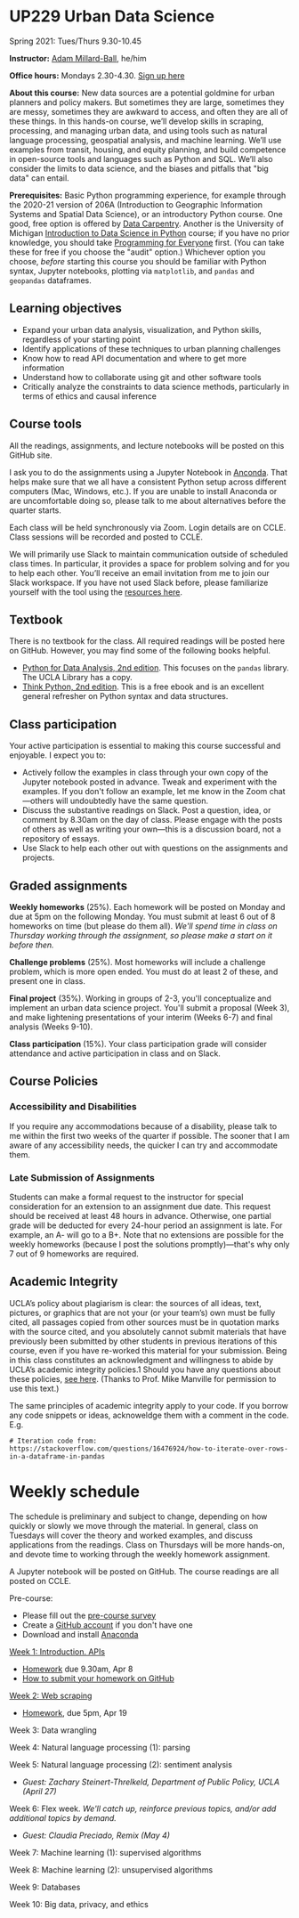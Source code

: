 # UP229 Urban Data Science
Spring 2021: Tues/Thurs 9.30-10.45

**Instructor:** [Adam Millard-Ball](https://luskin.ucla.edu/person/adam-millard-ball), he/him

**Office hours:** Mondays 2.30-4.30. [Sign up here](https://goo.gl/X7vFOD)

**About this course:** New data sources are a potential goldmine for urban planners and policy makers. But sometimes they are large, sometimes they are messy, sometimes they are awkward to access, and often they are all of these things. In this hands-on course, we’ll develop skills in scraping, processing, and managing urban data, and using tools such as natural language processing, geospatial analysis, and machine learning. We’ll use examples from transit, housing, and equity planning, and build competence in open-source tools and languages such as Python and SQL. We’ll also consider the limits to data science, and the biases and pitfalls that "big data" can entail.

**Prerequisites:** Basic Python programming experience, for example through the 2020-21 version of 206A (Introduction to Geographic Information Systems and Spatial Data Science), or an introductory Python course. One good, free option is offered by [Data Carpentry](https://datacarpentry.org/python-socialsci/index.html). Another is the University of Michigan [Introduction to Data Science in Python](https://www.coursera.org/learn/python-data-analysis) course; if you have no prior knowledge, you should take [Programming for Everyone](https://www.coursera.org/learn/python) first. (You can take these for free if you choose the "audit" option.) Whichever option you choose, *before* starting this course you should be familiar with Python syntax, Jupyter notebooks, plotting via `matplotlib`, and `pandas` and `geopandas` dataframes.

## Learning objectives
* Expand your urban data analysis, visualization, and Python skills, regardless of your starting point
* Identify applications of these techniques to urban planning challenges
* Know how to read API documentation and where to get more information
* Understand how to collaborate using git and other software tools
* Critically analyze the constraints to data science methods, particularly in terms of ethics and causal inference

## Course tools
All the readings, assignments, and lecture notebooks will be posted on this GitHub site.

I ask you to do the assignments using a Jupyter Notebook in [Anconda](https://www.anaconda.com/products/individual). That helps make sure that we all have a consistent Python setup across different computers (Mac, Windows, etc.). If you are unable to install Anaconda or are uncomfortable doing so, please talk to me about alternatives before the quarter starts.

Each class will be held synchronously via Zoom. Login details are on CCLE. Class sessions will be recorded and posted to CCLE.

We will primarily use Slack to maintain communication outside of scheduled class times. In particular, it provides a space for problem solving and for you to help each other. You’ll receive an email invitation from me to join our Slack workspace. If you have not used Slack before, please familiarize yourself with the tool using the [resources here](https://www.it.ucla.edu/support-training/tutorials/how-use-slack).

## Textbook
There is no textbook for the class. All required readings will be posted here on GitHub. However, you may find some of the following books helpful.
* [Python for Data Analysis, 2nd edition](https://bookshop.org/books/python-for-data-analysis-data-wrangling-with-pandas-numpy-and-ipython-9781491957660/9781491957660). This focuses on the `pandas` library. The UCLA Library has a copy.
* [Think Python, 2nd edition](https://greenteapress.com/wp/think-python-2e/). This is a free ebook and is an excellent general refresher on Python syntax and data structures.

## Class participation
Your active participation is essential to making this course successful and enjoyable. I expect you to:

* Actively follow the examples in class through your own copy of the Jupyter notebook posted in advance. Tweak and experiment with the examples. If you don't follow an example, let me know in the Zoom chat—others will undoubtedly have the same question.
* Discuss the substantive readings on Slack. Post a question, idea, or comment by 8.30am on the day of class.  Please engage with the posts of others as well as writing your own—this is a discussion board, not a repository of essays.  
* Use Slack to help each other out with questions on the assignments and projects.

## Graded assignments
**Weekly homeworks** (25%). Each homework will be posted on Monday and due at 5pm on the following Monday. You must submit at least 6 out of 8 homeworks on time (but please do them all). *We'll spend time in class on Thursday working through the assignment, so please make a start on it before then.*

**Challenge problems** (25%). Most homeworks will include a challenge problem, which is more open ended. You must do at least 2 of these, and present one in class.

**Final project** (35%). Working in groups of 2-3, you'll conceptualize and implement an urban data science project. You'll submit a proposal (Week 3), and make lightening presentations of your interim (Weeks 6-7) and final analysis (Weeks 9-10).

**Class participation** (15%). Your class participation grade will consider attendance and active participation in class and on Slack.

## Course Policies

### Accessibility and Disabilities
If you require any accommodations because of a disability, please talk to me within the first two weeks of the quarter if possible. The sooner that I am aware of any accessibility needs, the quicker I can try and accommodate them.

### Late Submission of Assignments
Students can make a formal request to the instructor for special consideration
for an extension to an assignment due date. This request should be received at least 48 hours in advance. Otherwise, one partial grade will be deducted for every 24-hour period an assignment is late. For example, an A- will go to a B+. Note that no extensions are possible for the weekly homeworks (because I post the solutions promptly)—that's why only 7 out of 9 homeworks are required.

## Academic Integrity
UCLA’s policy about plagiarism is clear: the sources of all ideas, text, pictures, or graphics that are not your (or your team’s) own must be fully cited, all passages copied from other sources must be in quotation marks with the source cited, and you absolutely cannot submit materials that have previously been submitted by other students in previous iterations of this course, even if you have re-worked this material for your submission. Being in this class constitutes an acknowledgment and willingness to abide by UCLA’s academic integrity policies.1 Should you have any questions about these policies, [see here](http://www.studentgroups.ucla.edu/dos/students/integrity/). (Thanks to Prof. Mike Manville for permission to use this text.)

The same principles of academic integrity apply to your code. If you borrow any code snippets or ideas, acknoweldge them with a comment in the code. E.g.

```
# Iteration code from: https://stackoverflow.com/questions/16476924/how-to-iterate-over-rows-in-a-dataframe-in-pandas
``` 

# Weekly schedule
The schedule is preliminary and subject to change, depending on how quickly or slowly we move through the material. In general, class on Tuesdays will cover the theory and worked examples, and discuss applications from the readings. Class on Thursdays will be more hands-on, and devote time to working through the weekly homework assignment.

A Jupyter notebook will be posted on GitHub. The course readings are all posted on CCLE.

Pre-course:

* Please fill out the [pre-course survey](https://forms.gle/w28sJpUZZ3CubCZG8)
* Create a [GitHub account](https://github.com/) if you don't have one
* Download and install [Anaconda](https://www.anaconda.com/products/individual)

[Week 1: Introduction. APIs](https://github.com/UCLALuskinDataScience/UrbanDataScience/tree/main/week1)
* [Homework](https://classroom.github.com/a/QnMFJCbo) due 9.30am, Apr 8
* [How to submit your homework on GitHub](https://github.com/UCLALuskinDataScience/UrbanDataScience/blob/main/Assignment_submission.pdf)

[Week 2: Web scraping](https://github.com/UCLALuskinDataScience/UrbanDataScience/tree/main/week2)
* [Homework](https://classroom.github.com/a/X2EWdWqj), due 5pm, Apr 19

Week 3: Data wrangling

Week 4: Natural language processing (1): parsing

Week 5: Natural language processing (2): sentiment analysis
* *Guest: Zachary Steinert-Threlkeld, Department of Public Policy, UCLA (April 27)*

Week 6: Flex week. *We'll catch up, reinforce previous topics, and/or add additional topics by demand.*
* *Guest: Claudia Preciado, Remix (May 4)*

Week 7: Machine learning (1): supervised algorithms

Week 8: Machine learning (2): unsupervised algorithms

Week 9: Databases

Week 10: Big data, privacy, and ethics
